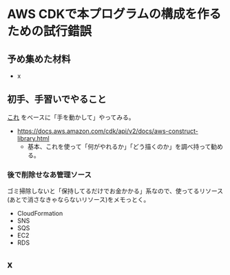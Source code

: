 # AWS CDKで本プログラムの構成を作るための試行錯誤

## 予め集めた材料

- x

## 初手、手習いでやること

[これ](https://catalog.workshops.aws/typescript-and-cdk-for-beginner/ja-JP) をベースに「手を動かして」やってみる。

- https://docs.aws.amazon.com/cdk/api/v2/docs/aws-construct-library.html
  - 基本、これを使って「何がやれるか」「どう描くのか」を調べ持って勧める。

### 後で削除せなあ管理ソース

ゴミ掃除しないと「保持してるだけでお金かかる」系なので、使ってるリソース(あとで消さなきゃならないリソース)をメモっとく。

- CloudFormation
- SNS
- SQS
- EC2
- RDS

## x

